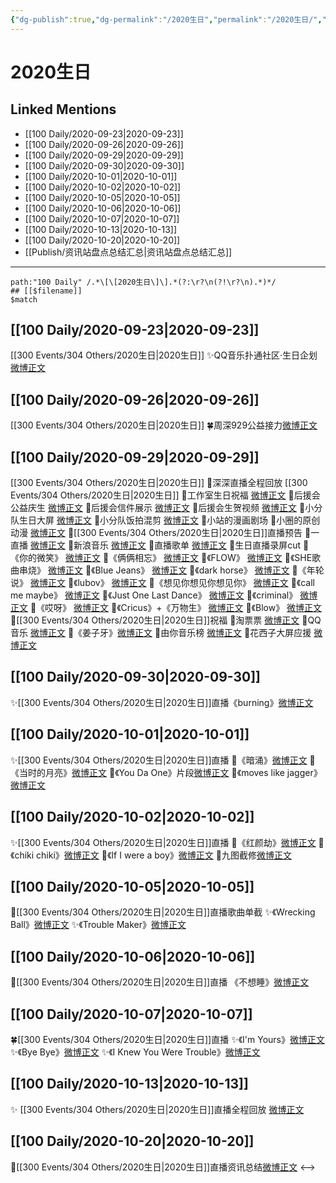 ```yaml
---
{"dg-publish":true,"dg-permalink":"/2020生日","permalink":"/2020生日/","created":"2023-04-08T13:13:34.160+08:00","updated":"2023-04-10T16:50:48.429+08:00"}
---
```


# 2020生日

## Linked Mentions
- [[100 Daily/2020-09-23\|2020-09-23]]
- [[100 Daily/2020-09-26\|2020-09-26]]
- [[100 Daily/2020-09-29\|2020-09-29]]
- [[100 Daily/2020-09-30\|2020-09-30]]
- [[100 Daily/2020-10-01\|2020-10-01]]
- [[100 Daily/2020-10-02\|2020-10-02]]
- [[100 Daily/2020-10-05\|2020-10-05]]
- [[100 Daily/2020-10-06\|2020-10-06]]
- [[100 Daily/2020-10-07\|2020-10-07]]
- [[100 Daily/2020-10-13\|2020-10-13]]
- [[100 Daily/2020-10-20\|2020-10-20]]
- [[Publish/资讯站盘点总结汇总\|资讯站盘点总结汇总]]


---

```expander
path:"100 Daily" /.*\[\[2020生日\]\].*(?:\r?\n(?!\r?\n).*)*/
## [[$filename]]
$match
```
## [[100 Daily/2020-09-23\|2020-09-23]]
[[300 Events/304 Others/2020生日\|2020生日]]
✨QQ音乐扑通社区·生日企划[微博正文](https://m.weibo.cn/6466290670/4552385365547681)
## [[100 Daily/2020-09-26\|2020-09-26]]
[[300 Events/304 Others/2020生日\|2020生日]]
🍀周深929公益接力[微博正文](https://m.weibo.cn/6466290670/4553520655373461)
## [[100 Daily/2020-09-29\|2020-09-29]]
[[300 Events/304 Others/2020生日\|2020生日]]
💫深深直播全程回放 [](https://m.weibo.cn/1736988591/4554577020458179)
[[300 Events/304 Others/2020生日\|2020生日]]
💫工作室生日祝福 [微博正文](https://m.weibo.cn/6466290670/4554283893394965)
💫后援会公益庆生 [微博正文](https://m.weibo.cn/6466290670/4554428794019623)
💫后援会信件展示 [微博正文](https://m.weibo.cn/6466290670/4554480723432794)
💫后援会生贺视频 [微博正文](https://m.weibo.cn/6466290670/4554555465146027)
💫小分队生日大屏 [微博正文](https://m.weibo.cn/5516625428/4554481440654578)
💫小分队饭拍混剪 [微博正文](https://m.weibo.cn/6466290670/4554429410318780)
💫小站的漫画剧场 [](https://m.weibo.cn/6466290670/4554543310308333)
💫小圈的原创动漫 [微博正文](https://m.weibo.cn/6466290670/4554452071354116)
💫[[300 Events/304 Others/2020生日\|2020生日]]直播预告
🌱一直播 [微博正文](https://m.weibo.cn/6466290670/4554502604330642)
🌱新浪音乐 [微博正文](https://m.weibo.cn/6466290670/4554472174651638)
💫直播歌单 [微博正文](https://m.weibo.cn/6466290670/4554654908419484)
💫生日直播录屏cut
🌱《你的微笑》 [微博正文](https://m.weibo.cn/6466290670/4554582162145668)
🌱《俩俩相忘》 [微博正文](https://m.weibo.cn/6466290670/4554583089618347)
🌱《FLOW》 [微博正文](https://m.weibo.cn/6466290670/4554592328620376)
🌱《SHE歌曲串烧》 [微博正文](https://m.weibo.cn/6466290670/4554594007122450)
🌱《Blue Jeans》 [微博正文](https://m.weibo.cn/6466290670/4554595328859629)
🌱《dark horse》 [微博正文](https://m.weibo.cn/6466290670/4554599497210047)
🌱《年轮说》 [微博正文](https://m.weibo.cn/6466290670/4554602265191394)
🌱《lubov》 [微博正文](https://m.weibo.cn/6466290670/4554604601416007)
🌱《想见你想见你想见你》 [微博正文](https://m.weibo.cn/6466290670/4554607450395890)
🌱《call me maybe》 [微博正文](https://m.weibo.cn/6466290670/4554616043998179)
🌱《Just One Last Dance》 [微博正文](https://m.weibo.cn/6466290670/4554616068647665)
🌱《criminal》 [微博正文](https://m.weibo.cn/6466290670/4554618489800629)
🌱《哎呀》 [微博正文](https://m.weibo.cn/6466290670/4554623530051387)
🌱《Cricus》+《万物生》 [微博正文](https://m.weibo.cn/6466290670/4554632141742117)
🌱《Blow》 [微博正文](https://m.weibo.cn/6466290670/4554644108092307)
💫[[300 Events/304 Others/2020生日\|2020生日]]祝福
🌱淘票票 [微博正文](https://m.weibo.cn/6466290670/4554461709871186)
🌱QQ音乐 [微博正文](https://m.weibo.cn/6466290670/4554421223294716)
🌱《姜子牙》[微博正文](https://m.weibo.cn/6466290670/4554285700090524)
🌱由你音乐榜 [微博正文](https://m.weibo.cn/6466290670/4554484523212512)
🌱花西子大屏应援 [微博正文](https://m.weibo.cn/6466290670/4554590915924197)
## [[100 Daily/2020-09-30\|2020-09-30]]
✨[[300 Events/304 Others/2020生日\|2020生日]]直播《burning》[微博正文](https://m.weibo.cn/6466290670/4554893396543378)
## [[100 Daily/2020-10-01\|2020-10-01]]
✨[[300 Events/304 Others/2020生日\|2020生日]]直播
💫《暗涌》[微博正文](https://m.weibo.cn/6466290670/4555172115907858)
💫《当时的月亮》[微博正文](https://m.weibo.cn/6466290670/4555173387833129)
💫《You Da One》片段[微博正文](https://m.weibo.cn/6466290670/4555018701377736)
💫《moves like jagger》[微博正文](https://m.weibo.cn/6466290670/4555022404422809)
## [[100 Daily/2020-10-02\|2020-10-02]]
✨[[300 Events/304 Others/2020生日\|2020生日]]直播
💫《红颜劫》[微博正文](https://m.weibo.cn/6466290670/4555708286384864)
💫《chiki chiki》[微博正文](https://m.weibo.cn/6466290670/4555714493946105)
💫《If I were a boy》[微博正文](https://m.weibo.cn/6466290670/4555715127546170)
💫九图截修[微博正文](https://m.weibo.cn/6466290670/4555649755907115)
## [[100 Daily/2020-10-05\|2020-10-05]]
🎵[[300 Events/304 Others/2020生日\|2020生日]]直播歌曲单截
✨《Wrecking Ball》[微博正文](https://m.weibo.cn/6466290670/4556625224926272)
✨《Trouble Maker》[微博正文](https://m.weibo.cn/6466290670/4556647298767856)
## [[100 Daily/2020-10-06\|2020-10-06]]
💫[[300 Events/304 Others/2020生日\|2020生日]]直播 《不想睡》[微博正文](https://weibo.com/detail/4557170606091210)

## [[100 Daily/2020-10-07\|2020-10-07]]
🍀[[300 Events/304 Others/2020生日\|2020生日]]直播
✨《I'm Yours》[微博正文](https://m.weibo.cn/6466290670/4557398683421133)
✨《Bye Bye》[微博正文](https://m.weibo.cn/6466290670/4557509563520974)
✨《I Knew You Were Trouble》[微博正文](https://m.weibo.cn/6466290670/4557511007149004)
## [[100 Daily/2020-10-13\|2020-10-13]]
✨ [[300 Events/304 Others/2020生日\|2020生日]]直播全程回放 [微博正文](https://m.weibo.cn/6466290670/4559688753225197)
## [[100 Daily/2020-10-20\|2020-10-20]]
💫[[300 Events/304 Others/2020生日\|2020生日]]直播资讯总结[微博正文](https://m.weibo.cn/6466290670/4562186305275829)
<-->